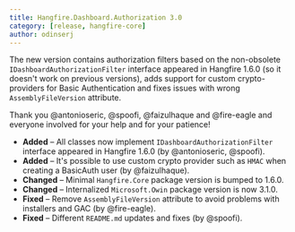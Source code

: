 ```yaml
---
title: Hangfire.Dashboard.Authorization 3.0
category: [release, hangfire-core]
author: odinserj
---
```


The new version contains authorization filters based on the non-obsolete `IDashboardAuthorizationFilter` interface appeared in Hangfire 1.6.0 (so it doesn't work on previous versions), adds support for custom crypto-providers for Basic Authentication and fixes issues with wrong `AssemblyFileVersion` attribute.

Thank you @antonioseric, @spoofi, @faizulhaque and @fire-eagle and everyone involved for your help and for your patience!

* **Added** – All classes now implement `IDashboardAuthorizationFilter` interface appeared in Hangfire 1.6.0 (by @antonioseric, @spoofi).
* **Added** – It's possible to use custom crypto provider such as `HMAC` when creating a BasicAuth user (by @faizulhaque).
* **Changed** – Minimal `Hangfire.Core` package version is bumped to 1.6.0.
* **Changed** – Internalized `Microsoft.Owin` package version is now 3.1.0.
* **Fixed** – Remove `AssemblyFileVersion` attribute to avoid problems with installers and GAC (by @fire-eagle).
* **Fixed** – Different `README.md` updates and fixes (by @spoofi).
